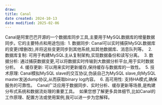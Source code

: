 ```yaml
---
draw:
title: Canal
date created: 2024-10-13
date modified: 2025-02-06
---
```


Canal是阿里巴巴开源的一个数据库同步工具,主要用于MySQL数据库的增量数据同步。它的主要特点和用途包括:  1. 数据同步: Canal可以实时捕获MySQL数据库的变更(增删改),并将这些变更同步到其他系统,如其他数据库、消息队列等。  2. 数据库复制: 可用于构建MySQL主从复制架构,实现数据备份和读写分离。  3. 数据分析: 通过捕获数据变更,可以将数据实时传输到大数据分析平台,用于实时数据分析。  4. 缓存更新: 可以用来实时更新缓存,保持缓存与数据库的一致性。  5. 技术原理: Canal模拟MySQL slave的交互协议,伪装自己为MySQL slave,向MySQL master发送dump协议,从而获取binary log内容。  6. 高可用性: 支持HA模式,确保服务的可靠性。  Canal广泛应用于数据同步、实时分析、缓存更新等场景,是构建分布式系统和数据流处理的重要工具。  如果您想了解更多具体细节,比如Canal的工作原理、配置方法或使用案例,我可以进一步为您解释。​​​​​​​​​​​​​​​​
